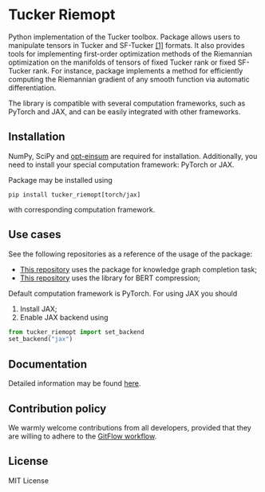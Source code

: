 # Tucker Riemopt

Python implementation of the Tucker toolbox. Package allows users to manipulate
tensors in Tucker and SF-Tucker [[1]]() formats. It also provides tools 
for implementing first-order optimization methods of the Riemannian 
optimization on the manifolds of tensors of fixed Tucker rank or fixed SF-Tucker rank.
For instance, package implements a method for efficiently computing the Riemannian
gradient of any smooth function via automatic differentiation.

The library is compatible with several computation frameworks, such as PyTorch and JAX, and can be easily integrated with other frameworks.

## Installation
NumPy, SciPy and [opt-einsum](https://pypi.org/project/opt-einsum/)
are required for installation. Additionally, you need to install your special
computation framework: PyTorch or JAX.

Package may be installed using

`pip install tucker_riemopt[torch/jax]`

with corresponding computation framework.

## Use cases

See the following repositories as a reference of the usage of the package:

* [This repository](https://github.com/johanDDC/R-TuckER) uses the package for knowledge graph completion task;
* [This repository](https://bitbucket.org/johan_ddc/bert_imdb/src/master/) uses the library for BERT compression;

Default computation framework is PyTorch. For using JAX you should

1. Install JAX;
2. Enable JAX backend using

```python
from tucker_riemopt import set_backend
set_backend("jax")
```

<!-- ## Quick start
See `examples` folder to dive into `tucker_riemopt` basics.

* [backend](https://github.com/johanDDC/tucker_riemopt/blob/master/examples/backend.ipynb) notebook contains a guide, how to use different computational frameworks for both routine operations and computations requires autodiff;
* [eigenvalues](https://github.com/johanDDC/tucker_riemopt/blob/master/examples/eigenvalues.ipynb) notebook contains a basic guide for performing riemannian optimization on manifold of tensors of fixed multilinear rank using this package; -->

[//]: # (## Structure overview)

[//]: # ()
[//]: # (The main classes representing Tucker tensors and Tucker matrices are [`Tucker`]&#40;https://github.com/johanDDC/tucker_riemopt/blob/master/tucker_riemopt/tucker.py&#41; and [`TuckerMatrix`]&#40;https://github.com/johanDDC/tucker_riemopt/blob/master/tucker_riemopt/matrix.py&#41;. )

[//]: # (Also we've implemented [`SparseTucker`]&#40;https://github.com/johanDDC/tucker_riemopt/blob/master/tucker_riemopt/tucker.py&#41; class for sparse representation of Tucker tensor. May be useful for tensor completion task or RecSys.)

## Documentation

Detailed information may be found [here](https://johanddc.github.io/tucker_riemopt/).

## Contribution policy

We warmly welcome contributions from all developers, provided that they are willing to adhere to the [GitFlow workflow](https://www.atlassian.com/git/tutorials/comparing-workflows/gitflow-workflow).

## License
MIT License
